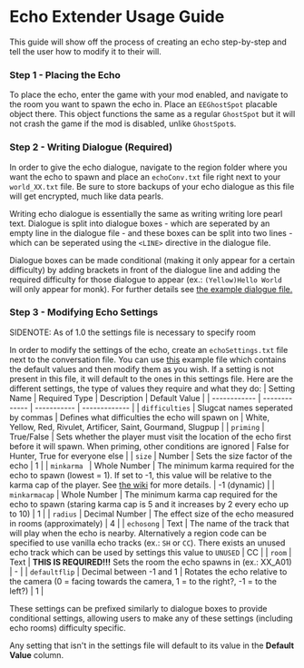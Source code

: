 # Echo Extender Usage Guide
This guide will show off the process of creating an echo step-by-step and tell the user how to modify it to their will.
### Step 1 - Placing the Echo
To place the echo, enter the game with your mod enabled, and navigate to the room you want to spawn the echo in. Place an `EEGhostSpot` placable object there. This object functions the same as a regular `GhostSpot` but it will not crash the game if the mod is disabled, unlike `GhostSpot`s.
### Step 2 - Writing Dialogue (Required)
In order to give the echo dialogue, navigate to the region folder where you want the echo to spawn and place an `echoConv.txt` file right next to your `world_XX.txt` file. Be sure to store backups of your echo dialogue as this file will get encrypted, much like data pearls.

Writing echo dialogue is essentially the same as writing writing lore pearl text. Dialogue is split into dialogue boxes - which are seperated by an empty line in the dialogue file - and these boxes can be split into two lines - which can be seperated using the `<LINE>` directive in the dialogue file.

Dialogue boxes can be made conditional (making it only appear for a certain difficulty) by adding brackets in front of the dialogue line and adding the required difficulty for those dialogue to appear (ex.: `(Yellow)Hello World` will only appear for monk). For further details see [the example dialogue file.](echoConv.txt)
### Step 3 - Modifying Echo Settings
SIDENOTE: As of 1.0 the settings file is necessary to specify room

In order to modify the settings of the echo, create an `echoSettings.txt` file next to the conversation file. You can use [this](echoSettings.txt) example file which contains the default values and then modify them as you wish. If a setting is not present in this file, it will default to the ones in this settings file. Here are the different settings, the type of values they require and what they do:
| Setting Name | Required Type | Description | Default Value |
| ------------ | ------------- | ----------- | ------------- |
| `difficulties` | Slugcat names seperated by commas | Defines what difficulties the echo will spawn on | White, Yellow, Red, Rivulet, Artificer, Saint, Gourmand, Slugpup |
| `priming` | True/False | Sets whether the player must visit the location of the echo first before it will spawn. When priming, other conditions are ignored | False for Hunter, True for everyone else |
| `size` | Number | Sets the size factor of the echo | 1 |
| `minkarma ` | Whole Number | The minimum karma required for the echo to spawn (lowest = 1). If set to -1, this value will be relative to the karma cap of the player. See [the wiki](https://rainworld.fandom.com/wiki/Echo) for more details. | -1 (dynamic) |
| `minkarmacap` | Whole Number | The minimum karma cap required for the echo to spawn (staring karma cap is 5 and it increases by 2 every echo up to 10) | 1 |
| `radius` | Decimal Number | The effect size of the echo measured in rooms (approximately) | 4 |
| `echosong` | Text | The name of the track that will play when the echo is nearby. Alternatively a region code can be specified to use vanilla echo tracks (ex.: `SH` or `CC`). There exists an unused echo track which can be used by settings this value to `UNUSED` | CC |
| `room` | Text | **THIS IS REQUIRED!!!** Sets the room the echo spawns in (ex.: XX_A01) | - |
| `defaultflip` | Decimal between -1 and 1 | Rotates the echo relative to the camera (0 = facing towards the camera, 1 = to the right?, -1 = to the left?) | 1 |

These settings can be prefixed similarly to dialogue boxes to provide conditional settings, allowing users to make any of these settings (including echo rooms) difficulty specific.

Any setting that isn't in the settings file will default to its value in the **Default Value** column.
